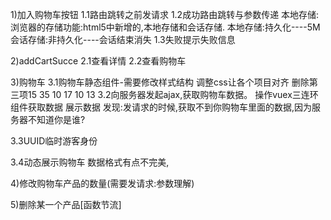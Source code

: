 1)加入购物车按钮
1.1路由跳转之前发请求
1.2成功路由跳转与参数传递
本地存储:浏览器的存储功能:html5中新增的,本地存储和会话存储.
本地存储:持久化----5M
会话存储:非持久化----会话结束消失
1.3失败提示失败信息

2)addCartSucce
2.1查看详情
2.2查看购物车

3)购物车
3.1购物车静态组件-需要修改样式结构
调整css让各个项目对齐 
删除第三项15 35 10 17 10 13
3.2向服务器发起ajax,获取购物车数据。
操作vuex三连环 组件获取数据 展示数据
发现:发请求的时候,获取不到你购物车里面的数据,因为服务器不知道你是谁?

3.3UUID临时游客身份

3.4动态展示购物车
数据格式有点不完美,

4)修改购物车产品的数量(需要发请求:参数理解)

5)删除某一个产品[函数节流]

